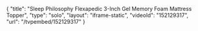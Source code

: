 {
    "title": "Sleep Philosophy Flexapedic 3-Inch Gel Memory Foam Mattress Topper",
    "type": "solo",
    "layout": "iframe-static",
    "videoId": "152129317",
    "url": "\/tvpembed\/152129317"
}